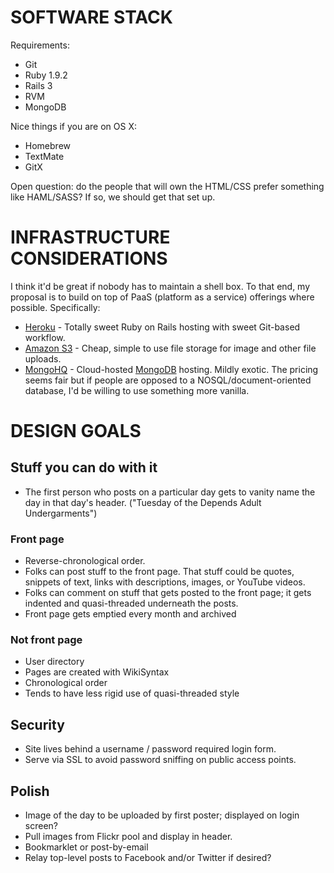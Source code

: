 # SOFTWARE STACK

Requirements:

- Git
- Ruby 1.9.2
- Rails 3
- RVM
- MongoDB 

Nice things if you are on OS X:

- Homebrew
- TextMate
- GitX

Open question: do the people that will own the HTML/CSS prefer something like HAML/SASS? If so, we should get that set up.

# INFRASTRUCTURE CONSIDERATIONS

I think it'd be great if nobody has to maintain a shell box. To that end, my proposal is to build on top of PaaS (platform as a service) offerings where possible. Specifically:

- [Heroku](http://www.heroku.com/) - Totally sweet Ruby on Rails hosting with sweet Git-based workflow.
- [Amazon S3](http://aws.amazon.com/s3/) - Cheap, simple to use file storage for image and other file uploads.
- [MongoHQ](https://mongohq.com/home) - Cloud-hosted [MongoDB](http://www.mongodb.org/) hosting. Mildly exotic. The pricing seems fair but if people are opposed to a NOSQL/document-oriented database, I'd be willing to use something more vanilla.

# DESIGN GOALS

## Stuff you can do with it

- The first person who posts on a particular day gets to vanity name the day in that day's header. ("Tuesday of the Depends Adult Undergarments")

### Front page

- Reverse-chronological order.
- Folks can post stuff to the front page. That stuff could be quotes, snippets of text, links with descriptions, images, or YouTube videos.
- Folks can comment on stuff that gets posted to the front page; it gets indented and quasi-threaded underneath the posts.
- Front page gets emptied every month and archived

### Not front page

- User directory
- Pages are created with WikiSyntax
- Chronological order
- Tends to have less rigid use of quasi-threaded style

## Security

- Site lives behind a username / password required login form.
- Serve via SSL to avoid password sniffing on public access points.

## Polish

- Image of the day to be uploaded by first poster; displayed on login screen?
- Pull images from Flickr pool and display in header.
- Bookmarklet or post-by-email
- Relay top-level posts to Facebook and/or Twitter if desired?
